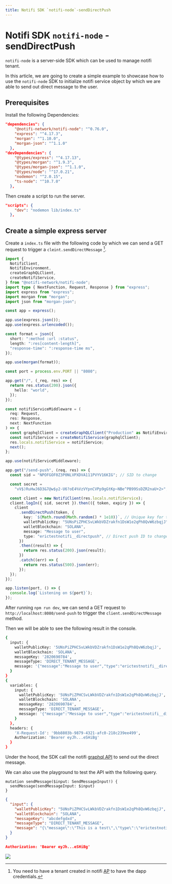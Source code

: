 ```yaml
---
title: Notifi SDK `notifi-node`-sendDirectPush
---
```


# Notifi SDK `notifi-node` - sendDirectPush

`notifi-node` is a server-side SDK which can be used to manage notifi tenant.

In this article, we are going to create a simple example to showcase how to use the `notifi-node` SDK to initialize notifi service object by which we are able to send out direct message to the user.

## Prerequisites

Install the following Dependencies:

```json
"dependencies": {
    "@notifi-network/notifi-node": "^0.76.0",
    "express": "^4.17.3",
    "morgan": "^1.10.0",
    "morgan-json": "^1.1.0"
  },
"devDependencies": {
    "@types/express": "^4.17.13",
    "@types/morgan": "^1.9.3",
    "@types/morgan-json": "^1.1.0",
    "@types/node": "^17.0.21",
    "nodemon": "^2.0.15",
    "ts-node": "^10.7.0"
  },
```

Then create a script to run the server.

```json
"scripts": {
    "dev": "nodemon lib/index.ts"
  },
```

## Create a simple express server

Create a `index.ts` file with the following code by which we can send a GET request to trigger a `cleint.sendDirectMessage` [^1].

[^1]: You need to have a tenant created in notifi [AP](https://admin.dev.notifi.network/) to have the dapp credentials.

```ts
import {
  NotifiClient,
  NotifiEnvironment,
  createGraphQLClient,
  createNotifiService,
} from "@notifi-network/notifi-node";
import type { NextFunction, Request, Response } from "express";
import express from "express";
import morgan from "morgan";
import json from "morgan-json";

const app = express();

app.use(express.json());
app.use(express.urlencoded());

const format = json({
  short: ":method :url :status",
  length: ":res[content-length]",
  "response-time": ":response-time ms",
});

app.use(morgan(format));

const port = process.env.PORT || "8080";

app.get("/", (_req, res) => {
  return res.status(200).json({
    hello: "world",
  });
});

const notifiServiceMiddleware = (
  req: Request,
  res: Response,
  next: NextFunction
) => {
  const graphqlClient = createGraphQLClient("Production" as NotifiEnvironment); // NotifiEnvironment object ("Production" | "Staging" | "Development" | "Local")
  const notifiService = createNotifiService(graphqlClient);
  res.locals.notifiService = notifiService;
  next();
};

app.use(notifiServiceMiddleware);

app.get("/send-push", (req, res) => {
  const sid = "NPOFGOF0Z3P0NLVPXDVA111PVYV16KIG"; // SID to change

  const secret =
    "vV$)RuHwJ6D3&7@w$y2-U6?oE4%VzVYpnCVPp9gGtKp~NBe^PB99SsDZR2naU+2>"; // Secret to change

  const client = new NotifiClient(res.locals.notifiService);
  client.logIn({ sid, secret }).then(({ token, expiry }) => {
    client
      .sendDirectPush(token, {
        key: `${Math.round(Math.random() * 1e10)}`, // Unique key for this push
        walletPublicKey: "5UNsPiZPHCSvLWkbVDZrakfn1DsW1e2qPh8QvW6zbqjJ", // Wallet address to push to
        walletBlockchain: "SOLANA",
        message: "Message to user",
        type: "erictestnotifi__directpush", // Direct push ID to change
      })
      .then((result) => {
        return res.status(200).json(result);
      })
      .catch((err) => {
        return res.status(500).json(err);
      });
  });
});

app.listen(port, () => {
  console.log(`Listening on ${port}`);
});
```

After running `npm run dev`, we can send a GET request to `http://localhost:8080/send-push` to trigger the `client.sendDirectMessage` method.

Then we will be able to see the following result in the console.

```bash
{
  input: {
    walletPublicKey: '5UNsPiZPHCSvLWkbVDZrakfn1DsW1e2qPh8QvW6zbqjJ',
    walletBlockchain: 'SOLANA',
    messageKey: '2820690784',
    messageType: 'DIRECT_TENANT_MESSAGE',
    message: '{"message":"Message to user","type":"erictestnotifi__directpush"}'
  }
}
{
  variables: {
    input: {
      walletPublicKey: '5UNsPiZPHCSvLWkbVDZrakfn1DsW1e2qPh8QvW6zbqjJ',
      walletBlockchain: 'SOLANA',
      messageKey: '2820690784',
      messageType: 'DIRECT_TENANT_MESSAGE',
      message: '{"message":"Message to user","type":"erictestnotifi__directpush"}'
    }
  },
  headers: {
    'X-Request-Id': '9bb8803b-9879-4321-afc0-218c239ee499',
    Authorization: 'Bearer eyJh...eSHiBg'
  }
}
```

Under the hood, the SDK call the notifi [graphql API](https://api.notifi.network/gql/) to send out the direct message.

We can also use the playground to test the API with the following query.

```gql title="query"
mutation sendMessage($input: SendMessageInput!) {
  sendMessage(sendMessageInput: $input)
}
```

```json title="variables"
{
  "input": {
    "walletPublicKey": "5UNsPiZPHCSvLWkbVDZrakfn1DsW1e2qPh8QvW6zbqjJ",
    "walletBlockchain": "SOLANA",
    "messageKey": "abcdefgdxd",
    "messageType": "DIRECT_TENANT_MESSAGE",
    "message": "{\"message\":\"This is a test\",\"type\":\"erictestnotifi__directpush\"}"
  }
}
```

```json title="Headers"
Authorization: 'Bearer eyJh...eSHiBg'
```

![](/img/notifi/docs-notifi-node-sendDirectPush.png)
